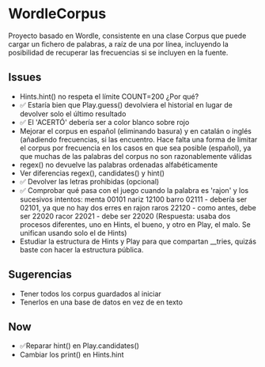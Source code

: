 # WordleCorpus

Proyecto basado en Wordle, consistente en una clase Corpus que puede cargar
un fichero de palabras, a raíz de una por línea, incluyendo la posibilidad
de recuperar las frecuencias si se incluyen en la fuente.

## Issues

* Hints.hint() no respeta el límite COUNT=200 ¿Por qué?
* ✅ Estaría bien que Play.guess() devolviera el historial en 
lugar de devolver solo el último resultado
* ✅ El 'ACERTÓ' debería ser a color blanco sobre rojo
* Mejorar el corpus en español (eliminando basura) y en catalán
o inglés (añadiendo frecuencias, si las encuentro. Hace falta una forma de limitar el corpus por frecuencia
en los casos en que sea posible (español), ya que muchas de
las palabras del corpus no son razonablemente válidas
* regex() no devuelve las palabras ordenadas alfabéticamente
* Ver diferencias regex(), candidates() y hint()
* ✅ Devolver las letras prohibidas (opcional)
* ✅ Comprobar qué pasa con el juego cuando la palabra es 'rajon'
y los sucesivos intentos: 
menta 00101
nariz 12100
barro 02111 - debería ser 02101, ya que no hay dos erres en rajon
raros 22120 - como antes, debe ser 22020
racor 22021 - debe ser 22020
(Respuesta: usaba dos procesos diferentes, uno en Hints, el bueno, y 
otro en Play, el malo. Se unifican usando solo el de Hints)
* Estudiar la estructura de Hints y Play para que compartan __tries, quizás baste con hacer la estructura pública.

## Sugerencias

* Tener todos los corpus guardados al iniciar
* Tenerlos en una base de datos en vez de en texto

## Now

* ✅Reparar hint() en Play.candidates()
* Cambiar los print() en Hints.hint
